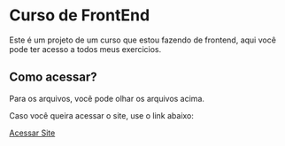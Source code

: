 # Curso de FrontEnd

 Este é um projeto de um curso que estou fazendo de frontend, aqui você pode ter acesso a todos meus exercicios.
 
## Como acessar?
 Para os arquivos, você pode olhar os arquivos acima.

 Caso você queira acessar o site, use o link abaixo:
 
 [Acessar Site](https://guilhermeollopes.github.io/curso-frontend)
